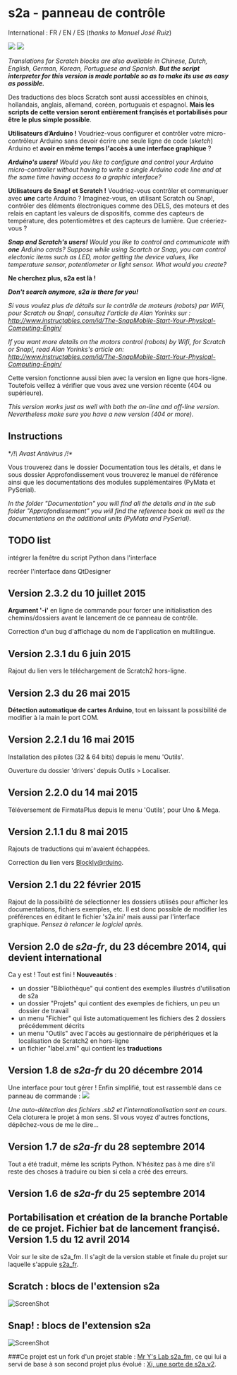 s2a - panneau de contrôle
====
International : FR / EN / ES (_thanks to Manuel José Ruiz_)

![](https://github.com/technologiescollege/s2a_fr/raw/portable/aide/s2a_exe.jpg)
![](http://4.bp.blogspot.com/-OeTOatZa9y4/Uy1Ztrg3FRI/AAAAAAAAU70/uuGvQE6UmLM/s1600/instrusion.png)

_Translations for Scratch blocks are also available in Chinese, Dutch, English, German, Korean, Portuguese and Spanish.
**But the script interpreter for this version is made portable so as to make its use as easy as possible.**_

Des traductions des blocs Scratch sont aussi accessibles en chinois, hollandais, anglais, allemand, coréen, portuguais et espagnol. **Mais les scripts de cette version seront entièrement françisés et portabilisés pour être le plus simple possible**.

**Utilisateurs d’Arduino !** Voudriez-vous configurer et contrôler votre micro-contrôleur Arduino sans devoir écrire une seule ligne de code (_sketch_) Arduino et **avoir en même temps l'accès à une interface graphique** ?

_**Arduino's users!** Would you like to configure and control your Arduino micro-controller without having to write a single Arduino code line and at the same time having access to a graphic interface?_

**Utilisateurs de Snap! et Scratch !** Voudriez-vous contrôler et communiquer avec _**une**_ carte Arduino ? Imaginez-vous, en utilisant Scratch ou Snap!, contrôler des éléments électroniques comme des DELS, des moteurs et des relais en captant les valeurs de dispositifs, comme des capteurs de température, des potentiomètres et des capteurs de lumière. Que créeriez-vous ?

_**Snap and Scratch's users!** Would you like to control and communicate with **one** Arduino cards? Suppose while using Scartch or Snap, you can control electonic items such as LED, motor getting the device values, like temperature sensor, potentiometer or light sensor. What would you create?_

**Ne cherchez plus, s2a est là !**

_**Don't search anymore, s2a is there for you!**_

_Si vous voulez plus de détails sur le contrôle de moteurs (robots) par WiFi, pour Scratch ou Snap!, consultez l'article de Alan Yorinks sur :
http://www.instructables.com/id/The-SnapMobile-Start-Your-Physical-Computing-Engin/_

_If you want more details on the motors control (robots) by Wifi, for Scratch or Snap!, read Alan Yorinks's article on: http://www.instructables.com/id/The-SnapMobile-Start-Your-Physical-Computing-Engin/_

Cette version fonctionne aussi bien avec la version en ligne que hors-ligne. Toutefois veillez à vérifier que vous avez une version récente (404 ou supérieure).

_This version works just as well with both the on-line and off-line version. Nevertheless make sure you have a new version (404 or more)._ 

Instructions
--------------------------
**/!\ Avast Antivirus /!\**

Vous trouverez dans le dossier Documentation tous les détails, et dans le sous dossier Approfondissement vous trouverez le manuel de référence ainsi que les documentations des modules supplémentaires (PyMata et PySerial).

_In the folder "Documentation" you will find all the details and in the sub folder "Approfondissement" you will find the reference book as well as the documentations on the additional units (PyMata and PySerial)._

TODO list
------------------------
intégrer la fenêtre du script Python dans l'interface

recréer l'interface dans QtDesigner


Version 2.3.2 du 10 juillet 2015
------------------------
**Argument '-i'** en ligne de commande pour forcer une initialisation des chemins/dossiers avant le lancement de ce panneau de contrôle.

Correction d'un bug d'affichage du nom de l'application en multilingue.

Version 2.3.1 du 6 juin 2015
------------------------
Rajout du lien vers le téléchargement de Scratch2 hors-ligne.

Version 2.3 du 26 mai 2015
------------------------
**Détection automatique de cartes Arduino**, tout en laissant la possibilité de modifier à la main le port COM.

Version 2.2.1 du 16 mai 2015
------------------------
Installation des pilotes (32 & 64 bits) depuis le menu 'Outils'.

Ouverture du dossier 'drivers' depuis Outils > Localiser.

Version 2.2.0 du 14 mai 2015
------------------------
Téléversement de FirmataPlus depuis le menu 'Outils', pour Uno & Mega.

Version 2.1.1 du 8 mai 2015
------------------------
Rajouts de traductions qui m'avaient échappées.

Correction du lien vers [Blockly@rduino](https://github.com/technologiescollege/Blockly-at-rduino).

Version 2.1 du 22 février 2015
------------------------
Rajout de la possibilité de sélectionner les dossiers utilisés pour afficher les documentations, fichiers exemples, etc.
Il est donc possible de modifier les préférences en éditant le fichier 's2a.ini' mais aussi par l'interface graphique.
_Pensez à relancer le logiciel après._

Version 2.0 de _s2a-fr_, du 23 décembre 2014, qui devient international
------------------------
Ca y est ! Tout est fini !
**Nouveautés** :
- un dossier "Bibliothèque" qui contient des exemples illustrés d'utilisation de s2a
- un dossier "Projets" qui contient des exemples de fichiers, un peu un dossier de travail
- un menu "Fichier" qui liste automatiquement les fichiers des 2 dossiers précédemment décrits
- un menu "Outils" avec l'accès au gestionnaire de périphériques et la localisation de Scratch2 en hors-ligne
- un fichier "label.xml" qui contient les **traductions**

Version 1.8 de _s2a-fr_ du 20 décembre 2014
------------------------
Une interface pour tout gérer ! Enfin simplifié, tout est rassemblé dans ce panneau de commande :
![](https://raw.githubusercontent.com/technologiescollege/s2a_fr/portable/aide/Capture_exe.JPG)

_Une auto-détection des fichiers .sb2 et l'internationalisation sont en cours_. Cela cloturera le projet à mon sens. SI vous voyez d'autres fonctions, dépêchez-vous de me le dire...

Version 1.7 de _s2a-fr_ du 28 septembre 2014
------------------------
Tout a été traduit, même les scripts Python. N'hésitez pas à me dire s'il reste des choses à traduire ou bien si cela a créé des erreurs.

Version 1.6 de _s2a-fr_ du 25 septembre 2014
------------------------
Portabilisation et création de la branche Portable de ce projet.
Fichier bat de lancement françisé.
Version 1.5 du 12 avril 2014
------------------------
Voir sur le site de s2a_fm. Il s'agit de la version stable et finale du projet sur laquelle s'appuie [s2a_fr](https://github.com/MrYsLab/s2a_fm).


Scratch : blocs de l'extension s2a
-------------------------------
![ScreenShot](https://raw.githubusercontent.com/technologiescollege/s2a_fr/portable/aide/scratch_blocks.png)

Snap! : blocs de l'extension s2a
-----------------------------
![ScreenShot](https://raw.githubusercontent.com/technologiescollege/s2a_fr/portable/aide/snap_blocks.png)

###Ce projet est un fork d'un projet stable : [Mr Y's Lab s2a_fm](https://github.com/MrYsLab/s2a_fm), ce qui lui a servi de base à son second projet plus évolué : [Xi, une sorte de s2a_v2](https://github.com/MrYsLab/xi).
